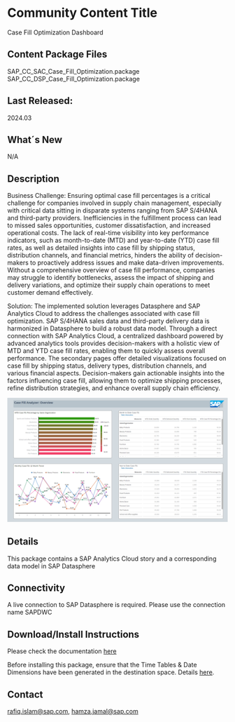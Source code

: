 # Community Content Title
Case Fill Optimization Dashboard

## Content Package Files
SAP_CC_SAC_Case_Fill_Optimization.package  
SAP_CC_DSP_Case_Fill_Optimization.package

## Last Released:
2024.03

## What´s New
 N/A

## Description
Business Challenge: Ensuring optimal case fill percentages is a critical challenge for companies involved in supply chain management, especially with critical data sitting in disparate systems ranging from SAP S/4HANA and third-party providers. Inefficiencies in the fulfillment process can lead to missed sales opportunities, customer dissatisfaction, and increased operational costs. The lack of real-time visibility into key performance indicators, such as month-to-date (MTD) and year-to-date (YTD) case fill rates, as well as detailed insights into case fill by shipping status, distribution channels, and financial metrics, hinders the ability of decision-makers to proactively address issues and make data-driven improvements. Without a comprehensive overview of case fill performance, companies may struggle to identify bottlenecks, assess the impact of shipping and delivery variations, and optimize their supply chain operations to meet customer demand effectively.

Solution: The implemented solution leverages Datasphere and SAP Analytics Cloud to address the challenges associated with case fill optimization. SAP S/4HANA sales data and third-party delivery data is harmonized in Datasphere to build a robust data model. Through a direct connection with SAP Analytics Cloud, a centralized dashboard powered by advanced analytics tools provides decision-makers with a holistic view of MTD and YTD case fill rates, enabling them to quickly assess overall performance. The secondary pages offer detailed visualizations focused on case fill by shipping status, delivery types, distribution channels, and various financial aspects. Decision-makers gain actionable insights into the factors influencing case fill, allowing them to optimize shipping processes, refine distribution strategies, and enhance overall supply chain efficiency.

![SAP_CC_Case_Fill_Optimization](SAP_CC_Case_Fill_Optimization.png)

## Details
This package contains a SAP Analytics Cloud story and a corresponding data model in SAP Datasphere

## Connectivity
A live connection to SAP Datasphere is required. Please use the connection name SAPDWC

## Download/Install Instructions
Please check the documentation [here](https://help.sap.com/docs/SAP_ANALYTICS_CLOUD/42093f14b43c485fbe3adbbe81eff6c8/603e26204ce14bd8b5f9729a8123636f.html)


Before installing this package, ensure that the Time Tables & Date Dimensions have been generated in the destination space. Details [here](https://help.sap.com/docs/SAP_DATASPHERE/c8a54ee704e94e15926551293243fd1d/b462239ffb644d9baab4442a10a72edf.html).

## Contact
rafiq.islam@sap.com, hamza.jamal@sap.com
